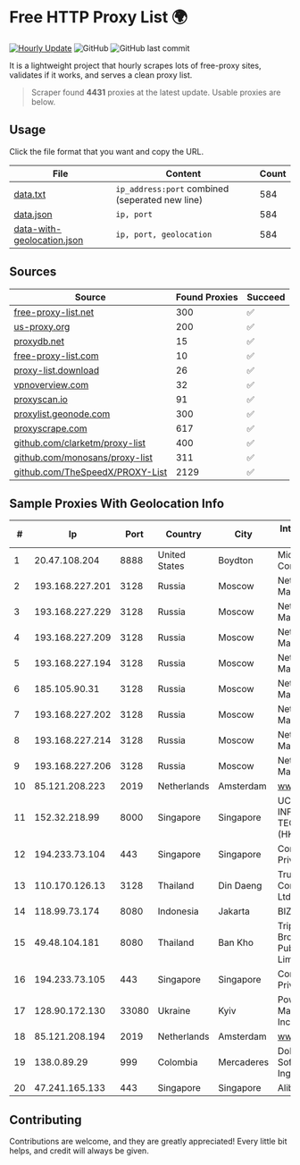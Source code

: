 
# Free HTTP Proxy List 🌍

[![Hourly Update](https://github.com/mertguvencli/http-proxy-list/actions/workflows/main.yml/badge.svg?branch=main)](https://github.com/mertguvencli/http-proxy-list/actions/workflows/main.yml)
![GitHub](https://img.shields.io/github/license/mertguvencli/http-proxy-list)
![GitHub last commit](https://img.shields.io/github/last-commit/mertguvencli/http-proxy-list)

It is a lightweight project that hourly scrapes lots of free-proxy sites, validates if it works, and serves a clean proxy list.


> Scraper found **4431** proxies at the latest update. Usable proxies are below.

## Usage

Click the file format that you want and copy the URL.


|File|Content|Count|
|----|-------|-----|
|[data.txt](https://raw.githubusercontent.com/mertguvencli/http-proxy-list/main/proxy-list/data.txt)|`ip_address:port` combined (seperated new line)|584|
|[data.json](https://raw.githubusercontent.com/mertguvencli/http-proxy-list/main/proxy-list/data.json)|`ip, port`|584|
|[data-with-geolocation.json](https://raw.githubusercontent.com/mertguvencli/http-proxy-list/main/proxy-list/data-with-geolocation.json)|`ip, port, geolocation`|584|

## Sources

|Source|Found Proxies|Succeed|
|------|-------------|-------|
|[free-proxy-list.net](https://free-proxy-list.net)|300|✅|
|[us-proxy.org](https://www.us-proxy.org)|200|✅|
|[proxydb.net](http://proxydb.net)|15|✅|
|[free-proxy-list.com](https://free-proxy-list.com/?page=&port=&type%5B%5D=http&type%5B%5D=https&up_time=0&search=Search)|10|✅|
|[proxy-list.download](https://www.proxy-list.download/HTTP)|26|✅|
|[vpnoverview.com](https://vpnoverview.com/privacy/anonymous-browsing/free-proxy-servers)|32|✅|
|[proxyscan.io](https://www.proxyscan.io)|91|✅|
|[proxylist.geonode.com](https://proxylist.geonode.com/api/proxy-list?limit=300&page=1&sort_by=lastChecked&sort_type=desc&protocols=http,https)|300|✅|
|[proxyscrape.com](https://api.proxyscrape.com/v2/?request=displayproxies&protocol=http&timeout=10000&country=all&ssl=all&anonymity=all)|617|✅|
|[github.com/clarketm/proxy-list](https://raw.githubusercontent.com/clarketm/proxy-list/master/proxy-list-raw.txt)|400|✅|
|[github.com/monosans/proxy-list](https://raw.githubusercontent.com/monosans/proxy-list/main/proxies/http.txt)|311|✅|
|[github.com/TheSpeedX/PROXY-List](https://raw.githubusercontent.com/TheSpeedX/PROXY-List/master/http.txt)|2129|✅|


## Sample Proxies With Geolocation Info

|#|Ip|Port|Country|City|Internet Service Provider|
|-|--|----|-------|----|-------------------------|
|1|20.47.108.204|8888|United States|Boydton|Microsoft Corporation|
|2|193.168.227.201|3128|Russia|Moscow|Network Management Ltd|
|3|193.168.227.229|3128|Russia|Moscow|Network Management Ltd|
|4|193.168.227.209|3128|Russia|Moscow|Network Management Ltd|
|5|193.168.227.194|3128|Russia|Moscow|Network Management Ltd|
|6|185.105.90.31|3128|Russia|Moscow|Network Management Ltd|
|7|193.168.227.202|3128|Russia|Moscow|Network Management Ltd|
|8|193.168.227.214|3128|Russia|Moscow|Network Management Ltd|
|9|193.168.227.206|3128|Russia|Moscow|Network Management Ltd|
|10|85.121.208.223|2019|Netherlands|Amsterdam|www.virtono.com|
|11|152.32.218.99|8000|Singapore|Singapore|UCLOUD INFORMATION TECHNOLOGY (HK) LIMITED|
|12|194.233.73.104|443|Singapore|Singapore|Contabo Asia Private Limited|
|13|110.170.126.13|3128|Thailand|Din Daeng|True Internet Corporation CO. Ltd.|
|14|118.99.73.174|8080|Indonesia|Jakarta|BIZNET|
|15|49.48.104.181|8080|Thailand|Ban Kho|Triple T Broadband Public Company Limited|
|16|194.233.73.105|443|Singapore|Singapore|Contabo Asia Private Limited|
|17|128.90.172.130|33080|Ukraine|Kyiv|Powerhouse Management, Inc.|
|18|85.121.208.194|2019|Netherlands|Amsterdam|www.virtono.com|
|19|138.0.89.29|999|Colombia|Mercaderes|Dobleclick Software E Ingeneria|
|20|47.241.165.133|443|Singapore|Singapore|Alibaba.com LLC|



## Contributing

Contributions are welcome, and they are greatly appreciated! Every
little bit helps, and credit will always be given.

